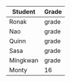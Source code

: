 | Student | Grade |
|----------|----------|
| Ronak | grade |
| Nao | grade |
| Quinn | grade |
| Sasa | grade |
| Mingkwan | grade |
| Monty | 16 |

